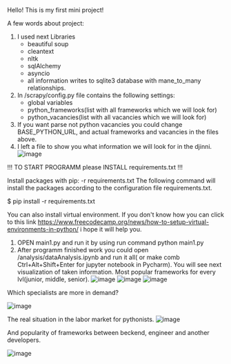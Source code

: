 Hello!
This is my first mini project!


A few words about project:
1. I used next Libraries 
    - beautiful soup
    - cleantext
    - nltk
    - sqlAlchemy
    - asyncio
    - all information writes to sqlite3 database with mane_to_many relationships.
2. In /scrapy/config.py file contains the following settings:
    - global variables
    - python_frameworks(list with all frameworks which we will look for)
    - python_vacancies(list with all vacancies which we will look for)
3. If you want parse not python vacancies you could change BASE_PYTHON_URL, and actual frameworks and vacancies in the files above.
4. I left a file to show you what information we will look for in the djinni.
![image](https://user-images.githubusercontent.com/110998159/215090468-8f097699-4d1a-4b8f-ac48-784baf389233.png)

!!! TO START PROGRAMM please INSTALL requirements.txt !!!

Install packages with pip: -r requirements.txt
The following command will install the packages according to the configuration file requirements.txt.

$ pip install -r requirements.txt

You can also install virtual environment. If you don't know how you can click to this link https://www.freecodecamp.org/news/how-to-setup-virtual-environments-in-python/ i hope it will help you.


1. OPEN main1.py and run it by using run command python main1.py
2. After programm finished work you could open /analysis/dataAnalysis.ipynb and run it all( or make comb Ctrl+Alt+Shift+Enter for jupyter notebook in Pycharm).
You will see next visualization of taken information.
Most popular frameworks for every lvl(junior, middle, senior).
![image](https://user-images.githubusercontent.com/110998159/215091928-f8ea0b4e-9f15-46a3-9f9a-cdddcc2523cb.png)
![image](https://user-images.githubusercontent.com/110998159/215091991-8f93fb8d-fc4c-44cb-a746-44eb7a6047c4.png)
![image](https://user-images.githubusercontent.com/110998159/215092152-8fd9c7e3-e895-4ee7-8dce-f87f860e1a01.png)

Which specialists are more in demand?

![image](https://user-images.githubusercontent.com/110998159/215092221-a691401f-cd22-4aac-b86a-d32ca60cbe72.png)

The real situation in the labor market for pythonists.
![image](https://user-images.githubusercontent.com/110998159/215092445-6c67a670-f824-4b39-a4a0-ee65746b312c.png)

And popularity of frameworks between beckend, engineer and another developers.

![image](https://user-images.githubusercontent.com/110998159/215092770-5f6a9b85-15a4-4666-8171-520961af3add.png)
